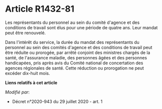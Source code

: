 # Article R1432-81

Les représentants du personnel au sein du comité d'agence et des conditions de travail sont élus pour une période de quatre
ans. Leur mandat peut être renouvelé.

Dans l'intérêt du service, la durée du mandat des représentants du personnel au sein des comités d'agence et des conditions
de travail peut être réduite ou prorogée, par arrêté conjoint des ministres chargés de la santé, de l'assurance maladie, des
personnes âgées et des personnes handicapées, pris après avis du Comité national de concertation des agences régionales de
santé. Cette réduction ou prorogation ne peut excéder dix-huit mois.

**Liens relatifs à cet article**

_Modifié par_:

  - Décret n°2020-943 du 29 juillet 2020 - art. 1
